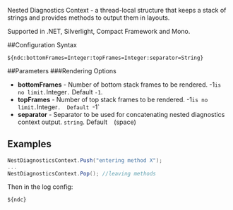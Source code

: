 Nested Diagnostics Context - a thread-local structure that keeps a stack
of strings and provides methods to output them in layouts.

Supported in .NET, Silverlight, Compact Framework and Mono.

##Configuration Syntax
```
${ndc:bottomFrames=Integer:topFrames=Integer:separator=String}
```

##Parameters
###Rendering Options
* **bottomFrames** - Number of bottom stack frames to be rendered. -1` is no limit. `Integer`.` Default `-1`.
* **topFrames** - Number of top stack frames to be rendered. -1` is no limit. `Integer`.  Default `-1`
* **separator** - Separator to be used for concatenating nested diagnostics context output. `string`. Default ` ` (space)

## Examples

```c#
NestDiagnosticsContext.Push("entering method X");
...
NestDiagnosticsContext.Pop(); //leaving methods
```

Then in the log config:

    ${ndc}